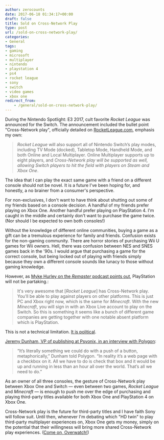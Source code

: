 ```yaml
---
author: zerocounts
date: 2017-06-18 01:34:17+00:00
draft: false
title: Sold on Cross-Network Play
type: post
url: /sold-on-cross-network-play/
categories:
- General
tags:
- gaming
- microsoft
- multiplayer
- nintendo
- playstation 4
- ps4
- rocket league
- sony
- switch
- video games
- xbox one
redirect_from:
    - /general/sold-on-cross-network-play/
---
```


During the Nintendo Spotlight: E3 2017, cult favorite _Rocket League_ was announced for the Switch. The announcement included the bullet point "Cross-Network play", officially detailed on [RocketLeague.com](https://www.rocketleague.com/news/rocket-league-nintendo-switch-holiday-2017/), emphasis my own:

> _Rocket League_ will also support all of Nintendo Switch’s play modes, including TV Mode (docked), Tabletop Mode, Handheld Mode, and both Online and Local Multiplayer. Online Multiplayer supports up to eight players, and _Cross-Network play will be supported as well, allowing Switch players to hit the field with players on Steam and Xbox One_.

The idea that I can play the exact same game with a friend on a different console should not be novel. It is a future I've been hoping for, and honestly, a no brainer from a consumer's perspective.

For non-exclusives, I don't want to have think about shutting out some of my friends based on a console decision. A handful of my friends prefer playing on Xbox One. Another handful prefer playing on PlayStation 4. I'm caught in the middle and certainly don't want to purchase the game twice. (Nor should I be expected to own both consoles!)

Without the knowledge of different online communities, buying a game as a gift can be a tremulous experience for family and friends. Confusion exists for the non-gaming community. There are horror stories of purchasing Wii U games for Wii owners. Hell, there was confusion between NES and SNES games back in the '90s. I would argue that purchasing a game for the correct console, but being locked out of playing with friends simply because they own a different console sounds like lunacy to those without gaming knowledge.

However, as [Myke Hurley on the _Remaster_ podcast points out](https://www.relay.fm/remaster/37), PlayStation will not be partaking.:

> It's very awesome that [_Rocket League_] has Cross-Network play. You'll be able to play against players on other platforms. This is just PC and Xbox right now, which is the same for _Minecraft_. With the new _Minecraft_, you will sign in with an Xbox Live account to play on the Switch. So this is something it seems like a bunch of different game companies are getting together with one notable absent platform which is PlayStation.

This is not a technical limitation. [It is political](https://www.polygon.com/2017/6/13/15794464/sony-cross-platform-play-rocket-league-minecraft).

[Jeremy Dunham, VP of publishing at Psyonix, in an interview with Polygon](https://www.polygon.com/e3/2017/6/13/15795376/rocket-league-cross-platform-playstation-4):

> “It’s literally something we could do with a push of a button, metaphorically,” Dunham told Polygon. “In reality it’s a web page with a checkbox on it. All we have to do is check that box and it would be up and running in less than an hour all over the world. That’s all we need to do.”

As an owner of all three consoles, the gesture of Cross-Network play between Xbox One and Switch — even between two games, _Rocket League_ and _Minecraft_ — is enough to push me over the edge of purchasing and playing third-party titles available for both Xbox One and PlayStation 4 on Xbox One.

Cross-Network play is the future for third-party titles and I have faith Sony will follow suit. Until then, whenever I'm debating which "HD twin" to play third-party multiplayer experiences on, Xbox One gets my money, simply on the potential that their willingness will bring more shared Cross-Network play experiences. ([Come on, Overwatch!](https://www.reddit.com/r/Overwatch/comments/5yj2zk/ama_request_jeff_kaplan/dew8wlb/))
